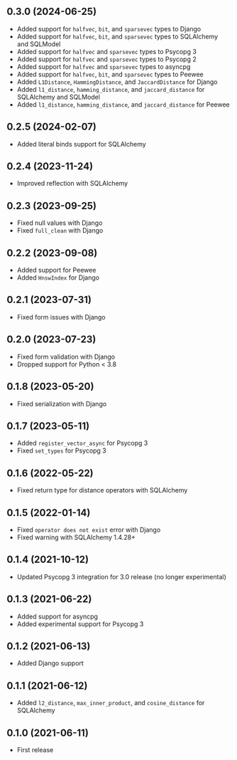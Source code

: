 ## 0.3.0 (2024-06-25)

- Added support for `halfvec`, `bit`, and `sparsevec` types to Django
- Added support for `halfvec`, `bit`, and `sparsevec` types to SQLAlchemy and SQLModel
- Added support for `halfvec` and `sparsevec` types to Psycopg 3
- Added support for `halfvec` and `sparsevec` types to Psycopg 2
- Added support for `halfvec` and `sparsevec` types to asyncpg
- Added support for `halfvec`, `bit`, and `sparsevec` types to Peewee
- Added `L1Distance`, `HammingDistance`, and `JaccardDistance` for Django
- Added `l1_distance`, `hamming_distance`, and `jaccard_distance` for SQLAlchemy and SQLModel
- Added `l1_distance`, `hamming_distance`, and `jaccard_distance` for Peewee

## 0.2.5 (2024-02-07)

- Added literal binds support for SQLAlchemy

## 0.2.4 (2023-11-24)

- Improved reflection with SQLAlchemy

## 0.2.3 (2023-09-25)

- Fixed null values with Django
- Fixed `full_clean` with Django

## 0.2.2 (2023-09-08)

- Added support for Peewee
- Added `HnswIndex` for Django

## 0.2.1 (2023-07-31)

- Fixed form issues with Django

## 0.2.0 (2023-07-23)

- Fixed form validation with Django
- Dropped support for Python < 3.8

## 0.1.8 (2023-05-20)

- Fixed serialization with Django

## 0.1.7 (2023-05-11)

- Added `register_vector_async` for Psycopg 3
- Fixed `set_types` for Psycopg 3

## 0.1.6 (2022-05-22)

- Fixed return type for distance operators with SQLAlchemy

## 0.1.5 (2022-01-14)

- Fixed `operator does not exist` error with Django
- Fixed warning with SQLAlchemy 1.4.28+

## 0.1.4 (2021-10-12)

- Updated Psycopg 3 integration for 3.0 release (no longer experimental)

## 0.1.3 (2021-06-22)

- Added support for asyncpg
- Added experimental support for Psycopg 3

## 0.1.2 (2021-06-13)

- Added Django support

## 0.1.1 (2021-06-12)

- Added `l2_distance`, `max_inner_product`, and `cosine_distance` for SQLAlchemy

## 0.1.0 (2021-06-11)

- First release
